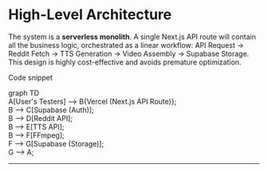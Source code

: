 # **High-Level Architecture**

The system is a **serverless monolith**. A single Next.js API route will contain all the business logic, orchestrated as a linear workflow: API Request \-\> Reddit Fetch \-\> TTS Generation \-\> Video Assembly \-\> Supabase Storage. This design is highly cost-effective and avoids premature optimization.

Code snippet

graph TD  
    A\[User's Testers\] \--\> B{Vercel (Next.js API Route)};  
    B \--\> C\[Supabase (Auth)\];  
    B \--\> D\[Reddit API\];  
    B \--\> E\[TTS API\];  
    B \--\> F\[FFmpeg\];  
    F \--\> G\[Supabase (Storage)\];  
    G \--\> A;

---
